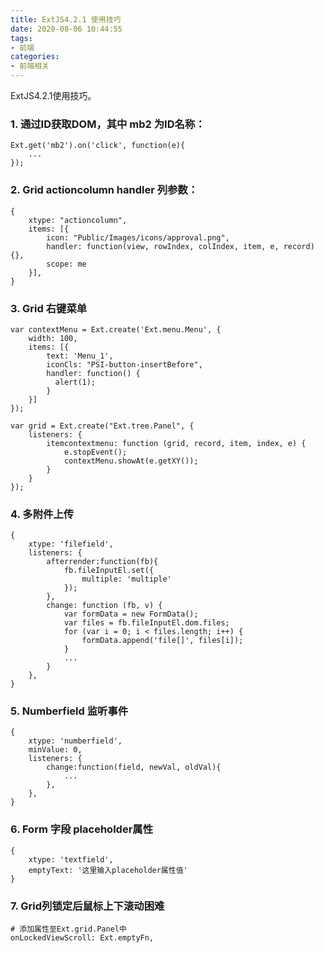```yaml
---
title: ExtJS4.2.1 使用技巧
date: 2020-08-06 10:44:55
tags:
- 前端
categories:
- 前端相关
---
```


ExtJS4.2.1使用技巧。

<!-- more -->

### 1. 通过ID获取DOM，其中 mb2 为ID名称：

```
Ext.get('mb2').on('click', function(e){
    ...
});
```

### 2. Grid actioncolumn handler 列参数：

```
{
    xtype: "actioncolumn",
    items: [{
        icon: "Public/Images/icons/approval.png",
        handler: function(view, rowIndex, colIndex, item, e, record){},
        scope: me
    }],
}
```

### 3. Grid 右键菜单

```
var contextMenu = Ext.create('Ext.menu.Menu', {
    width: 100,
    items: [{
        text: 'Menu_1',
        iconCls: "PSI-button-insertBefore",
        handler: function() {
          alert(1);
        }
    }]
});

var grid = Ext.create("Ext.tree.Panel", {
    listeners: {
        itemcontextmenu: function (grid, record, item, index, e) {
            e.stopEvent();
            contextMenu.showAt(e.getXY());
        }
    }
});
```

### 4. 多附件上传

```
{
    xtype: 'filefield',
    listeners: {
        afterrender:function(fb){
            fb.fileInputEl.set({
                multiple: 'multiple'
            });
        },
        change: function (fb, v) {
            var formData = new FormData();
            var files = fb.fileInputEl.dom.files;
            for (var i = 0; i < files.length; i++) {
                formData.append('file[]', files[i]);
            }
            ...
        }
    },
}
```

### 5. Numberfield 监听事件

```
{
    xtype: 'numberfield',
    minValue: 0,
    listeners: {
        change:function(field, newVal, oldVal){
            ...
        },
    },
}
```

### 6. Form 字段 placeholder属性

```
{
    xtype: 'textfield',
    emptyText: '这里输入placeholder属性值'
}
```

### 7. Grid列锁定后鼠标上下滚动困难

```
# 添加属性至Ext.grid.Panel中
onLockedViewScroll: Ext.emptyFn,
```